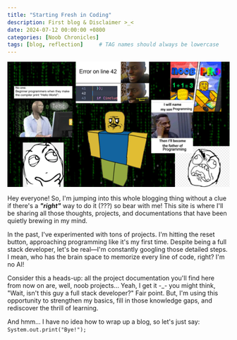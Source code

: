 ```yaml
---
title: "Starting Fresh in Coding"
description: First blog & Disclaimer >_<
date: 2024-07-12 00:00:00 +0800
categories: [Noob Chronicles]
tags: [blog, reflection]     # TAG names should always be lowercase
---
```

![](assets/img/blog1.png)

Hey everyone! So, I'm jumping into this whole blogging thing without a clue if there's a <b><i>"right"</i></b> way to do it (???) so bear with me! This site is where I'll be sharing all those thoughts, projects, and documentations that have been quietly brewing in my mind.

In the past, I've experimented with tons of projects. I'm hitting the reset button, approaching programming like it's my first time. Despite being a full stack developer, let's be real—I'm constantly googling those detailed steps. I mean, who has the brain space to memorize every line of code, right? I'm no AI!

Consider this a heads-up: all the project documentation you'll find here from now on are, well, noob projects... Yeah, I get it -_- you might think, "Wait, isn't this guy a full stack developer?" Fair point. But, I'm using this opportunity to strengthen my basics, fill in those knowledge gaps, and rediscover the thrill of learning.

And hmm... I have no idea how to wrap up a blog, so let's just say: 
``
System.out.print("Bye!");
``
